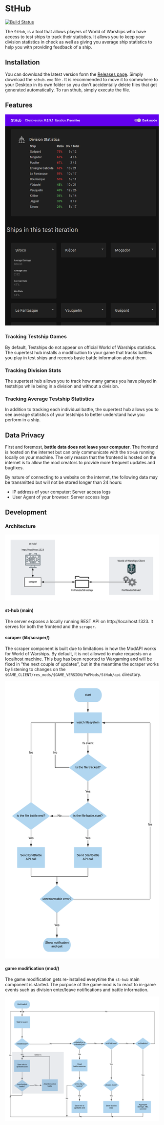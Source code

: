 # StHub

[![Build Status](https://cloud.drone.io/api/badges/Rukenshia/st-hub/status.svg)](https://cloud.drone.io/Rukenshia/st-hub)

The `StHub`, is a tool that allows players of World of Warships who have access to test ships to track their statistics.
It allows you to keep your division statistics in check as well as giving you average ship statistics to help you
with providing feedback of a ship.

## Installation

You can download the latest version form the [Releases page](https://github.com/Rukenshia/st-hub/releases). Simply download the `sthub.exe` file . It is recommended to move it to somewhere to your Desktop in its own folder so you don't accidentally delete files that get generated automatically.
To run sthub, simply execute the file.

## Features

![Overview of the Frontend](docs/overview.png)

### Tracking Testship Games

By default, Testships do not appear on official World of Warships statistics. The supertest hub installs a modification to your game that tracks battles you play in test ships and records basic battle information about them.

### Tracking Division Stats

The supertest hub allows you to track how many games you have played in testships while being in a division and without a division.

### Tracking Average Testship Statistics

In addition to tracking each individual battle, the supertest hub allows you to see average statistics of your testships to better understand how you perform in a ship.

## Data Privacy

First and foremost, **battle data does not leave your computer**. The frontend is hosted on the internet but can only communicate with the `StHub` running locally on your machine.
The only reason that the frontend is hosted on the internet is to allow the mod creators to provide more frequent updates and bugfixes.

By nature of connecting to a website on the internet, the following data may be transmitted but will not be stored longer than 24 hours:

* IP address of your computer: Server access logs
* User Agent of your browser: Server access logs

## Development

### Architecture

![Architecture overview](docs/architecture.png)

#### st-hub (main)

The server exposes a locally running REST API on http://localhost:1323. It serves for both the frontend and the
`scraper`.

#### scraper (lib/scraper/)

The scraper component is built due to limitations in how the ModAPI works for World of Warships. By default, it is
not allowed to make requests on a localhost machine. This bug has been reported to Wargaming and will be fixed in "the next couple of updates", but in the meantime the scraper works by listening to changes on the `$GAME_CLIENT/res_mods/$GAME_VERSION/PnFMods/StHub/api` directory.

![scraper flowchart](docs/scraper.flowchart.png)

#### game modification (mod/)

The game modification gets re-installed everytime the `st-hub` main component is started. The purpose of the game
mod is to react to in-game events such as division enter/leave notifications and battle information.

![game modification flowchart](docs/mod.flowchart.png)

